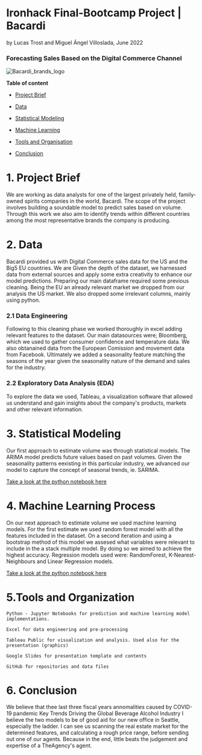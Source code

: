 # Ironhack Final-Bootcamp Project | Bacardi #

by Lucas Trost and Miguel Ángel Villoslada, June 2022

### Forecasting Sales Based on the Digital Commerce Channel ###
![Bacardi_brands_logo](https://user-images.githubusercontent.com/103429801/172137582-400a5c1e-e295-465b-8fe8-f9429792afdd.jpeg)

**Table of content**

  - [Project Brief](#section1)

  - [Data](#section2)
  
  - [Statistical Modeling](#section3)

  - [Machine Learning](#section4)

  - [Tools and Organisation](#section5)
  
  - [Conclusion](#section6)
  
<a id='section1'></a>
# 1. Project Brief

We are working as data analysts for one of the largest privately held, family-owned spirits companies in the world, Bacardi. The scope of the project involves building a soundable model to predict sales based on volume. Through this work we also aim to identify trends within different countries among the most representative brands the company is producing. 

<a id='section2'></a>
# 2. Data

Bacardi provided us with Digital Commerce sales data for the US and the Big5 EU countries. We are 
Given the depth of the dataset, we harnessed data from external sources and apply some extra creativity to enhance our model predictions. Preparing our main dataframe required some previous cleaning. Being the EU an already relevant market we dropped from our analysis the US market. We also dropped some irrelevant columns, mainly using python.

  ### 2.1 Data Engineering 

  Following to this cleaning phase we worked thoroughly in excel adding relevant features to the dataset. Our main datasources were; Bloomberg, which we used to gather consumer confidence and temperature data. We also obtanained data from the European Comission and movement data from Facebook. Ultimately we added a seasonality feature matching the seasons of the year given the seasonality nature of the demand and sales for the industry.   

  ### 2.2 Exploratory Data Analysis (EDA)

 To explore the data we used, Tableau, a visualization software that allowed us understand and gain insights about the company's products, markets and   other relevant information.

<a id='section3'></a>
# 3. Statistical Modeling

Our first approach to estimate volume was through statistical models. The ARIMA model predicts future values based on past volumes. Given the seasonality patterns eexisting in this particular industry, we advanced our model to capture the concept of seasonal trends, ie. SARIMA.

[Take a look at the python notebook here](https://github.com/LucasTrost/Ironhack-Final-Project-Bacardi/blob/main/Python%20Notebook/Bacardi_Creating_Model.ipynb)

<a id='section4'></a>
# 4. Machine Learning Process

On our next approach to estimate volume we used machine learning models. For the first estimate we used random forest model with all the features included in the dataset. On a second iteration and using a bootstrap method of this model we assesed what variables were relevant to include in the 
a stack multiple model. By doing so we aimed to achieve the highest accuracy. Regression models used were: RandomForest, K-Nearest-Neighbours and Linear Regression models. 

[Take a look at the python notebook here](https://github.com/LucasTrost/Ironhack-Final-Project-Bacardi/blob/main/Python%20Notebook/Bacardi_Creating_Model.ipynb)

<a id='section5'></a>  
# 5.Tools and Organization

    Python - Jupyter Notebooks for prediction and machine learning model implementations.

    Excel for data engineering and pre-processing

    Tableau Public for visualization and analysis. Used also for the presentation (graphics)

    Google Slides for presentation template and contents

    GitHub for repositories and data files

<a id='section6'></a> 
# 6. Conclusion

We believe that thee last three fiscal years annomalities caused by COVID-19 pandemic Key Trends Driving the Global Beverage Alcohol Industry 
I believe the two models to be of good aid for our new office in Seattle, especially the ladder. I can see us scanning the real estate market for the determined features, and calculating a rough price range, before sending out one of our agents. Because in the end, little beats the judgement and expertise of a TheAgency's agent.
